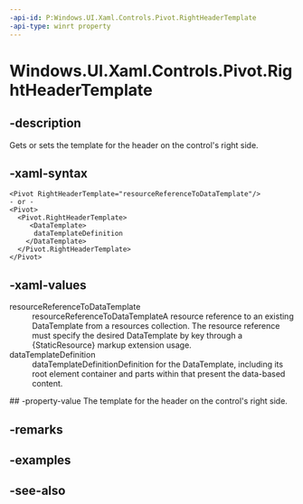 ```yaml
---
-api-id: P:Windows.UI.Xaml.Controls.Pivot.RightHeaderTemplate
-api-type: winrt property
---
```


<!-- Property syntax
public Windows.UI.Xaml.DataTemplate RightHeaderTemplate { get;  set; }
-->

# Windows.UI.Xaml.Controls.Pivot.RightHeaderTemplate

## -description
Gets or sets the template for the header on the control's right side.



## -xaml-syntax
```xaml
<Pivot RightHeaderTemplate="resourceReferenceToDataTemplate"/>
- or -
<Pivot>
  <Pivot.RightHeaderTemplate>
     <DataTemplate>
      dataTemplateDefinition
    </DataTemplate>
  </Pivot.RightHeaderTemplate>
</Pivot>
```


## -xaml-values
<dl><dt>resourceReferenceToDataTemplate</dt><dd>resourceReferenceToDataTemplateA resource reference to an existing DataTemplate from a resources collection. The resource reference must specify the desired DataTemplate by key through a {StaticResource} markup extension usage.</dd>
<dt>dataTemplateDefinition</dt><dd>dataTemplateDefinitionDefinition for the DataTemplate, including its root element container and parts within that present the data-based content.</dd>
</dl>
## -property-value
The template for the header on the control's right side.

## -remarks

## -examples

## -see-also
